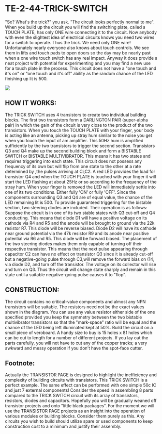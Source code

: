 # TE-2-44-TRICK-SWITCH

"So? What's the trick?" you ask. "The circuit looks perfectly normal to me". When you build up the circuit you will find the switching plate, called a TOUCH PLATE, has only ONE wire connecting it to the circuit. Now anybody with even the slightest idea of electrical circuits knows you need two wires for a switch to operate. Thus the trick. We need only ONE wire! Unfortunately nearly everyone also knows about touch controls. We see them in lifts and touch pads to open doors so the day may be nearly past when a one wire touch switch has any real impact. Anyway it does provide a neat project with potential for experimenting and you may find a new use for a touch plate in the process. This circuit does not have a "one touch and it's on" or "one touch and it's off" ability as the random chance of the LED finishing up lit is 500. 

![](https://github.com/SteveJustin1963/TE-2-44-TRICK-SWITCH/blob/master/cct.png)

## HOW IT WORKS:
The TRICK SWITCH uses 4 transistors to create two individual building blocks. The first two transistors form a DARLINGTON PAIR (super-alpha pair) in which the gain of the circuit is very close to the product of the two transistors. When you touch the TOUCH PLATE with your finger, your body is acting like an antenna, picking up stray hum similar to the noise you get when you touch the input of am amplifier. This 50Hz hum is amplified sufficiently by the two transistors to trigger the second section. Transistors Q3 and Q4 make up the second building block and form a BISTABLE SWITCH or BISTABLE MULTIVIBRATOR. This means it has two states and requires triggering into each state. This circuit does not possess any frequency of its own but will flip from one state to the other at a rate determined by ,the pulses arriving at Ci,C2. A red LED provides the load for transistor Q4 and when the TOUCH PLATE is touched with your finger it will start the LED flashing at about 25Hz or so according to the frequency of the stray hum. When your finger is removed the LED will immediately settle into one of its two conditions. Either fully 'ON' or fully 'OFF'. Since the components surrounding Q3 and Q4 are of equal value, the chance of the LED remaining lit is 500. To provide guaranteed triggering for the bistable section, two steering diodes are included. Their operation is as follows: Suppose the circuit is in one of its two stable states with Q3 cut-off and Q4 conducting. This means that diode D1 will have a positive voltage on its cathode via R4 and R5 and the anode will be brought to ground via the 22k resistor R7. This diode will be reverse biased. Diode D2 will have its cathode near ground potential via the 47k resistor R9 and its anode near positive potential via R6 and R5. This diode will be forward biased. The placement of the two steering diodes makes them only capable of turning off their respective transistor. This means that the next pulse appearing through capacitor C2 can have no effect on transistor Q3 since it is already cut-off but a negative-going pulse through C3,will remove the forward bias on (14, via diode D2, and turn off the transistor. The voltage on its collector will rise and turn on Q3. Thus the circuit will change state sharply and remain in this state until a suitable negative-going pulse causes it to "flop". 



## CONSTRUCTION:
The circuit contains no critical-value components and almost any NPN transistors will be suitable. The resistors need not be the exact values shown in the diagram. You can use any value resistor either side of the one specified provided you keep the symmetry between the two bistable multivibrator transistors so that the "mark-space" ratio will be equal and the chance of the LED being left illuminated kept at 50%. Build the circuit on a small piece of veroboard. A handy size to buy is 15 holes x 81 holes which can be cut to length for a number of different projects. If you lay out the parts carefully, you will not have to cut any of the copper tracks; a very awkward and messy operation if you don't have the spot-face cutter. 
## Footnote:
Actually the TRANSISTOR PAGE is designed to highlight the inefficiency and complexity of building circuits with transistors. This TRICK SWITCH is a perfect example. The same effect can be performed with one simple 50c IC and just 7 external components! Consider the speed in assembling 8 parts compared to the TRICK SWITCH circuit with its array of transistors, resistors, diodes and capacitors. Hopefully you will be gradually weaned off transistor projects and onto "little black packages". For the moment we will use the TRANSISTOR PAGE projects as an insight into the operation of various modules or building blocks. Consider them purely as this. Any circuits you wish to build should utilize spare or used components to keep construction cost to a minimum and justify their assembly. 


